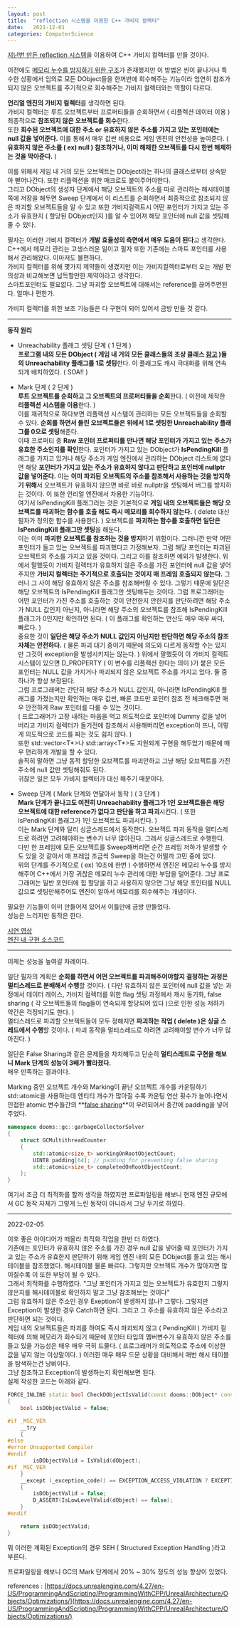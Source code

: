 ```yaml
---
layout: post
title:  "reflection 시스템을 이용한 C++ 가비지 컬렉터"
date:   2021-12-01
categories: ComputerScience
---
```


[지난번 만든 reflection 시스템](https://sungjjinkang.github.io/computerscience/gameengine/2021/11/12/reflection.html)을 이용하여 C++ 가비지 컬렉터를 만들 것이다.             

이전에도 [메모리 누수를 방지하기 위한 구조](https://sungjjinkang.github.io/computerscience/gameengine/2021/09/25/dangling_pointer.html)가 존재했지만 이 방법은 씬이 끝나거나 특수한 상황에서 임의로 모든 DObject들을 한꺼번에 회수해주는 기능이라 엄연히 참조가 되지 않은 오브젝트를 주기적으로 회수해주는 가비지 컬렉터와는 역할이 다르다.               

**언리얼 엔진의 가비지 컬렉터**를 생각하면 된다.       
가비지 컬렉터는 루트 오브젝트부터 프로퍼티들을 순회하면서 ( 리플렉션 데이터 이용 ) 최종적으로 **참조되지 않은 오브젝트를 회수**한다.          
또한 **회수된 오브젝트에 대한 주소 or 유효하지 않은 주소를 가지고 있는 포인터에는 null 값을 넣어준다.** 이를 통해서 매우 값싼 비용으로 게임 엔진의 안전성을 높여준다. ( **유효하지 않은 주소를 ( ex) null ) 참조하거나, 이미 해제한 오브젝트를 다시 한번 해제하는 것을 막아준다.** )                         

이를 위해서 게임 내 거의 모든 오브젝트는 DObject라는 하나의 클래스로부터 상속받아 뻗어나간다. 또한 리플랙션을 위한 매크로도 붙여주어야한다.              
그리고 DObject의 생성자 단계에서 해당 오브젝트의 주소를 따로 관리하는 해시테이블쪽에 저장을 해두면 Sweep 단계에서 이 리스트를 순회하면서 최종적으로 참조되지 않은 파괴할 오브젝트들을 알 수 있고 또한 가비지컬렉트시 어떤 포인터가 가지고 있는 주소가 유효한지 ( 할당된 DObject인지 )를 알 수 있어져 해당 포인터에 null 값을 셋팅해줄 수 있다.                    

필자는 이러한 가비지 컬렉터가 **개발 효율성의 측면에서 매우 도움이 된다**고 생각한다. C++에서 메모리 관리는 고생스러운 일이고 필자 또한 기존에는 스마트 포인터를 사용해서 관리해왔다. 이마저도 불편하다.       
가비지 컬렉터를 위해 몇가지 제약들이 생겼지만 이는 가비지컬렉터로부터 오는 개발 편의성과 비교해보면 납득할만한 제약이라고 생각한다.           
스마트포인터도 필요없다. 그냥 파괴할 오브젝트에 대해서는 reference를 끊어주면된다. 얼마나 편한가.               



가비지 컬렉터를 위한 보조 기능들은 다 구현이 되어 있어서 금방 만들 것 같다.             

------------------------------              

**동작 원리**           

- Unreachability 플래그 셋팅 단계 ( 1 단계 )                 
**프로그램 내의 모든 DObject ( 게임 내 거의 모든 클래스들의 조상 클래스 [참고](https://sungjjinkang.github.io/computerscience/gameengine/2021/09/25/dangling_pointer.html) )들의 Unreachability 플래그를 1로 셋팅**한다. 이 플래그도 캐시 극대화를 위해 연속되게 배치하였다. ( SOA!! )                       


- Mark 단계 ( 2 단계 )              
**루트 오브젝트를 순회하고 그 오브젝트의 프로퍼티들을 순회**한다. ( 이전에 제작한 **리플랙션 시스템을 이용**한다. )        
이를 재귀적으로 하다보면 리플랙션 시스템이 관리하는 모든 오브젝트들을 순회할 수 있다. **순회를 하면서 들린 오브젝트들은 위에서 1로 셋팅한 Unreachability 플래그를 0으로 셋팅**해준다.           
이때 프로퍼티 중 **Raw 포인터 프로퍼티를 만나면 해당 포인터가 가지고 있는 주소가 유효한 주소인지를 확인**한다. 포인터가 가지고 있는 DObject가 **IsPendingKill** 플래그를 가지고 있거나 해당 주소가 게임 엔진에서 관리하는 DObject 리스트에 없다면 해당 **포인터가 가지고 있는 주소가 유효하지 않다고 판단하고 포인터에 nullptr 값을 넣어준다.** 이는 **이미 파괴된 오브젝트의 주소를 참조해서 사용하는 것을 방지하기 위해**서 오브젝트가 유효하지 않으면 바로 바로 nullptr을 셋팅해서 버그를 방지하는 것이다. 이 또한 언리얼 엔진에서 차용한 기능이다.     
여기서 IsPendingKill 플래그라는 것은 기본적으로 **게임 내의 오브젝트들은 해당 오브젝트를 파괴하는 함수를 호출 해도 즉시 메모리를 회수하지 않는다.** ( delete 대신 필자가 정의한 함수를 사용한다. ) 오브젝트를 **파괴하는 함수를 호출하면 일단은 IsPendingKill 플래그만 셋팅**을 해둔다.              
이는 이미 **파괴한 오브젝트를 참조하는 것을 방지**하기 위함이다. 그러니깐 만약 어떤 포인터가 들고 있는 오브젝트를 파괴했다고 가정해보자. 그럼 해당 포인터는 파괴된 오브젝트의 주소를 가지고 있을 것이다. 그리고 이를 참조하면 예외가 발생한다. 위에서 말했듯이 가비지 컬렉터가 유효하지 않은 주소를 가진 포인터에 null 값을 넣어주지만 **가비지 컬렉터는 주기적으로 호출되는 것이지 매 프레임 호출되지 않는다.** 그러니 그 사이 해당 유효하지 않은 주소를 참조해버릴 수 있다. 그렇기 때문에 일단은 해당 오브젝트의 IsPendingKill 플래그만 셋팅해두는 것이다. 그럼 프로그래머는 어떤 포인터가 가진 주소를 호출하는 것이 안전한지 안한지를 판단하려면 해당 주소가 NULL 값인지 아닌지, 아니라면 해당 주소의 오브젝트를 참조해 IsPendingKill 플래그가 0인지만 확인하면 된다. ( 이 플래그를 확인하는 연산도 매우 매우 싸다, 빠르다. )            
중요한 것이 **일단은 해당 주소가 NULL 값인지 아닌지만 판단하면 해당 주소의 참조 자체는 안전하다.** ( 물론 파괴 대기 중이기 때문에 의도와 다르게 동작할 수는 있지만 그것이 exception을 발생시키지는 않는다. ) 위에서 말했듯이 이 가비지 컬렉트 시스템이 있으면 D_PROPERTY ( 이 변수를 리플랙션 한다는 의미 )가 붙은 모든 포인터는 NULL 값을 가지거나 파괴되지 않은 오브젝트 주소를 가지고 있다. 둘 중 하나가 항상 보장된다.      
그럼 프로그래머는 간단히 해당 주소가 NULL 값인지, 아니라면 IsPendingKill 플래그를 가졌는지만 확인하는 매우 값싼, 빠른 코드만 포인터 참조 전 체크해주면 매우 안전하게 Raw 포인터를 다룰 수 있는 것이다.           
( 프로그래머가 고장 내려는 마음을 먹고 의도적으로 포인터에 Dummy 값을 넣어버리고 가비지 컬렉터가 돌기전에 참조해서 사용해버리면 exception이 뜨나, 이렇게 의도적으로 코드를 짜는 것도 쉽지 않다. )       
또한 std::vector<T*>나 std::array<T*>도 지원되게 구현을 해두었기 때문에 매우 편리하게 개발을 할 수 있다.         
솔직히 말하면 그냥 동적 할당한 오브젝트를 파괴안하고 그냥 해당 오브젝트를 가진 주소에 null 값만 셋팅해줘도 된다.         
귀찮은 일은 모두 가비지 컬렉터가 대신 해주기 때문이다.         

- Sweep 단계 ( Mark 단계와 연달아서 동작 ) ( 3 단계 )       
**Mark 단계가 끝나고도 여전히 Unreachability 플래그가 1인 오브젝트들은 해당 오브젝트에 대한 reference가 없다고 판단을 하고 파괴**시킨다. ( 또한 IsPendingKill 플래그가 1인 오브젝트도 파괴시킨다. )                          
이는 Mark 단계와 달리 싱글스레드에서 동작한다. 오브젝트 파괴 동작을 멀티스레드로 하려면 고려해야하는 변수가 너무 많아진다. 그래서 싱글스레드로 수행한다.        
다만 한 프레임에 모든 오브젝트를 Sweep해버리면 순간 프레임 저하가 발생할 수도 있을 것 같아서 매 프레임 조금씩 Sweep을 하는건 어떨까 고민 중에 있다.             
위의 단계를 주기적으로 ( ex) 10초에 한번 ) 수행하면서 엔진은 메모리 누수를 방지해주어 C++에서 가장 귀찮은 메모리 누수 관리에 대한 부담을 덜어준다. 그냥 프로그래머는 일반 포인터에 힙 할당을 하고 사용하지 않으면 그냥 해당 포인터를 NULL 값으로 셋팅만해주어도 엔진이 알아서 메모리를 회수해주는 개념이다.             
         
       
필요한 기능들이 이미 만들어져 있어서 이틀만에 금방 만들었다.       
성능은 느리지만 동작은 한다.       

[시연 영상](https://youtu.be/E4CNOIXYQnQ)               
[엔진 내 구현 소스코드](https://github.com/SungJJinKang/DoomsEngine/tree/main/Doom3/Source/Core/GarbageCollector)                

-------------------------------         

이제는 성능을 높여갈 차례이다.     

일단 필자의 계획은 **순회를 하면서 어떤 오브젝트를 파괴해주어야할지 결정하는 과정은 멀티스레드로 분배해서 수행**할 것이다. ( 다만 유효하지 않은 포인터에 null 값을 넣는 과정에서 데이터 레이스, 가비지 컬렉터를 위한 flag 셋팅 과정에서 캐시 동기화, false sharing ( 각 오브젝트들의 flag들이 연속되게 할당되어 있다 )으로 인한 성능 저하가 약간은 걱정되기도 한다. )           
멀티스레드로 파괴할 오브젝트들이 모두 정해지면 **파괴하는 작업 ( delete )은 싱글 스레드에서 수행**할 것이다. ( 파괴 동작을 멀티스레드로 하려면 고려해야할 변수가 너무 많아진다. )           

일단은 False Sharing과 같은 문제들을 차치해두고 단순히 **멀티스레드로 구현을 해보니 Mark 단계의 성능이 3배가 빨라졌다.**                 
매우 만족하는 결과이다.            

Marking 중인 오브젝트 개수와 Marking이 끝난 오브젝트 개수를 카운팅하기 std::atomic을 사용하는데 엔티티 개수가 많아질 수록 카운팅 연산 횟수가 늘어나면서 인접한 atomic 변수들간의 **[false sharing](https://sungjjinkang.github.io/computerscience/2021/05/14/cachecohrencyAndFalsesharing.html)**이 우려되어서 중간에 padding을 넣어주었다.                   


```c++
namespace dooms::gc::garbageCollectorSolver
{
	struct GCMultithreadCounter
	{
	    std::atomic<size_t> workingOnRootObjectCount;
	    UINT8 padding[64]; // padding for preventing false sharing
	    std::atomic<size_t> completedOnRootObjectCount;
	};
}
```

여기서 조금 더 최적화를 할까 생각을 하였지만 프로파일링을 해보니 현재 엔진 규모에서 GC 동작 자체가 그렇게 느린 동작이 아니라서 그냥 두기로 하였다.      

-------------------------------       

2022-02-05           
         
이후 좋은 아이디어가 떠올라 최적화 작업을 한번 더 하였다.                     
기존에는 포인터가 유효하지 않은 주소를 가진 경우 null 값을 넣어줄 때 포인터가 가지고 있는 주소가 유효한지 판단하기 위해 게임 엔진 내의 모든 DObject를 들고 있는 해시테이블을 참조했었다. 해시테이블 물론 빠르다. 그렇지만 오브젝트 개수가 많아지면 많이질수록 이 또한 부담이 될 수 있다.                     
그래서 최적화를 수행하였다. "그냥 포인터가 가지고 있는 오브젝트가 유효한지 그렇지 않은지를 해시테이블로 확인하지 말고 그냥 참조해보는 것이다"          
그럼 유효하지 않은 주소인 경우 Exeption이 발생하지 않나? 그렇다. 그렇지만 Exception이 발생한 경우 Catch하면 된다. 그리고 그 주소를 유효하지 않은 주소라고 판단하면 되는 것이다.        
게임 내의 오브젝트들은 파괴를 하여도 즉시 파괴되지 않고 ( PendingKill ) 가비지 컬렉터에 의해 메모리가 회수되기 때문에 포인터 타입의 멤버변수가 유효하지 않은 주소를 들고 있을 가능성은 매우 매우 극히 드물다. ( 프로그래머가 의도적으로 주소에 이상한 값을 넣지 않는 이상말이다. ) 이러한 매우 매우 드문 상황을 대비해서 매번 해시 테이블을 탐색하는건 낭비이다.           
그냥 참조하고 Exception이 발생하는지 확인해보면 된다.          
실제 작성한 코드는 아래와 같다.          

```c++
FORCE_INLINE static bool CheckDObjectIsValid(const dooms::DObject* const dObject)
{
	bool isDObjectValid = false;

#if _MSC_VER
	__try 
	{
#else
#error Unsupported Compiler
#endif
		isDObjectValid = IsValid(dObject);
#if _MSC_VER
	}
	__except (_exception_code() == EXCEPTION_ACCESS_VIOLATION ? EXCEPTION_EXECUTE_HANDLER : EXCEPTION_CONTINUE_SEARCH)
	{
		isDObjectValid = false;
		D_ASSERT(IsLowLevelValid(dObject) == false);
	}
#endif

	return isDObjectValid;
}
```
뭐 이러한 계획된 Exception의 경우 SEH ( Structured Exception Handling )라고 부른다.             

프로파일링을 해보니 GC의 Mark 단계에서 20% ~ 30% 정도의 성능 향상이 있었다.                



references : [https://docs.unrealengine.com/4.27/en-US/ProgrammingAndScripting/ProgrammingWithCPP/UnrealArchitecture/Objects/Optimizations/](https://docs.unrealengine.com/4.27/en-US/ProgrammingAndScripting/ProgrammingWithCPP/UnrealArchitecture/Objects/Optimizations/)          